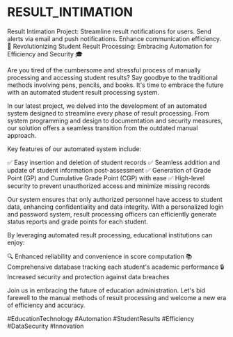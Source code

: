 # RESULT_INTIMATION
Result Intimation Project: Streamline result notifications for users. Send alerts via email and  push notifications. Enhance communication efficiency.
🚀 Revolutionizing Student Result Processing: Embracing Automation for Efficiency and Security 🎓

Are you tired of the cumbersome and stressful process of manually processing and accessing student results? Say goodbye to the traditional methods involving pens, pencils, and books. It's time to embrace the future with an automated student result processing system.

In our latest project, we delved into the development of an automated system designed to streamline every phase of result processing. From system programming and design to documentation and security measures, our solution offers a seamless transition from the outdated manual approach.

Key features of our automated system include:

✅ Easy insertion and deletion of student records ✅ Seamless addition and update of student information post-assessment ✅ Generation of Grade Point (GP) and Cumulative Grade Point (CGP) with ease ✅ High-level security to prevent unauthorized access and minimize missing records

Our system ensures that only authorized personnel have access to student data, enhancing confidentiality and data integrity. With a personalized login and password system, result processing officers can efficiently generate status reports and grade points for each student.

By leveraging automated result processing, educational institutions can enjoy:

🔍 Enhanced reliability and convenience in score computation 📚 Comprehensive database tracking each student's academic performance 🔒 Increased security and protection against data breaches

Join us in embracing the future of education administration. Let's bid farewell to the manual methods of result processing and welcome a new era of efficiency and accuracy.

#EducationTechnology #Automation #StudentResults #Efficiency #DataSecurity #Innovation
